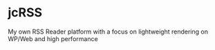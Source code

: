 # jcRSS
My own RSS Reader platform with a focus on lightweight rendering on WP/Web and high performance
